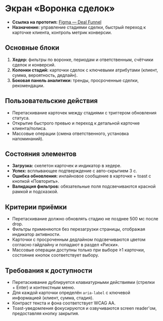 # Экран «Воронка сделок»

- **Ссылка на прототип:** [Figma — Deal Funnel](https://www.figma.com/file/CRM-frontend/Deal-Funnel?node-id=101%3A200)
- **Назначение:** управление стадиями сделки, быстрый переход к карточке клиента, контроль метрик конверсии.

## Основные блоки
1. **Хедер:** фильтры по воронке, периодам и ответственным, счётчики сделок и конверсий.
2. **Колонки стадий:** карточки сделок с ключевыми атрибутами (клиент, сумма, вероятность, дедлайн).
3. **Боковая панель аналитики:** тренды, просроченные сделки, рекомендации.

## Пользовательские действия
- Перетаскивание карточек между стадиями с триггером обновления статуса.
- Открытие быстрого превью и переход к детальной карточке клиента/полиса.
- Массовые операции (смена ответственного, установка напоминаний).

## Состояния элементов
- **Загрузка:** скелетон карточек и индикатор в хедере.
- **Успех:** всплывающее подтверждение с авто-скрытием 3 с.
- **Ошибка обновления:** инлайновое сообщение в карточке + toast с кнопкой «Повторить».
- **Валидация фильтров:** обязательные поля подсвечиваются красной рамкой и подсказкой.

## Критерии приёмки
- Перетаскивание должно обновлять стадию не позднее 500 мс после drop.
- Фильтры применяются без перезагрузки страницы, отображая индикатор активности.
- Карточки с просроченным дедлайном подсвечиваются цветом согласно гайдлайну и попадают в раздел «Риски».
- Массовые операции доступны только при выборе ≥1 карточки, состояние кнопок соответствует выбору.

## Требования к доступности
- Перетаскивание дублируется клавиатурными действиями (стрелки + Enter) и контекстным меню.
- Для каждой карточки определён `aria-label` с ключевой информацией (клиент, сумма, стадия).
- Контраст текста и фона соответствует WCAG AA.
- Toast-уведомления фокусируются и озвучиваются screen reader'ом, предоставляя кнопку закрытия.

